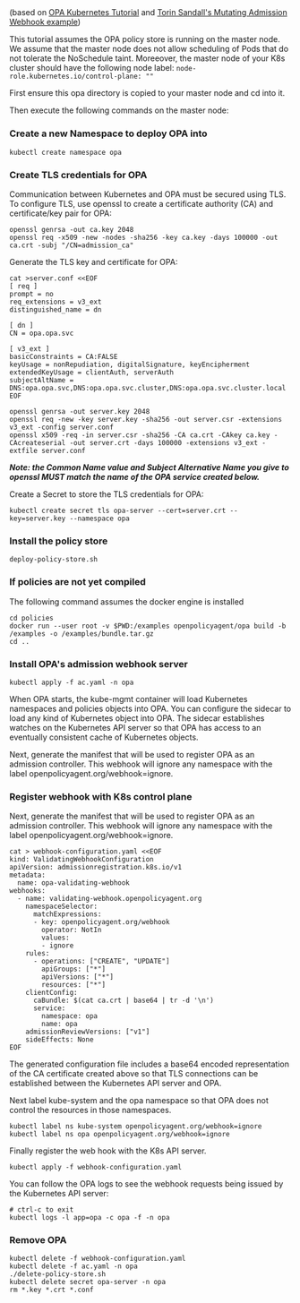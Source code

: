 ##  
(based on [OPA Kubernetes Tutorial](https://www.openpolicyagent.org/docs/latest/kubernetes-tutorial/) and [Torin Sandall's Mutating Admission Webhook example](https://gist.github.com/tsandall/f328635433acc5beeb4cb9b36295ee89))

This tutorial assumes the OPA policy store is running on the master node. We assume that the master node does not allow scheduling of Pods that do not tolerate the NoSchedule taint.
Moreeover, the master node of your K8s cluster should have the following node label: `node-role.kubernetes.io/control-plane: ""`

First ensure this opa directory is copied to your master node and cd into it.
 
Then execute the following commands on the master node:

### Create a new Namespace to deploy OPA into

```
kubectl create namespace opa
```

### Create TLS credentials for OPA

Communication between Kubernetes and OPA must be secured using TLS. To configure TLS, use openssl to create a certificate authority (CA) and certificate/key pair for OPA:

```
openssl genrsa -out ca.key 2048
openssl req -x509 -new -nodes -sha256 -key ca.key -days 100000 -out ca.crt -subj "/CN=admission_ca"
```

Generate the TLS key and certificate for OPA:

```
cat >server.conf <<EOF
[ req ]
prompt = no
req_extensions = v3_ext
distinguished_name = dn

[ dn ]
CN = opa.opa.svc

[ v3_ext ]
basicConstraints = CA:FALSE
keyUsage = nonRepudiation, digitalSignature, keyEncipherment
extendedKeyUsage = clientAuth, serverAuth
subjectAltName = DNS:opa.opa.svc,DNS:opa.opa.svc.cluster,DNS:opa.opa.svc.cluster.local
EOF
```

```
openssl genrsa -out server.key 2048
openssl req -new -key server.key -sha256 -out server.csr -extensions v3_ext -config server.conf
openssl x509 -req -in server.csr -sha256 -CA ca.crt -CAkey ca.key -CAcreateserial -out server.crt -days 100000 -extensions v3_ext -extfile server.conf
```

***Note: the Common Name value and Subject Alternative Name you give to openssl MUST match the name of the OPA service created below.***

Create a Secret to store the TLS credentials for OPA:

```
kubectl create secret tls opa-server --cert=server.crt --key=server.key --namespace opa
```

### Install the policy store

```
deploy-policy-store.sh
```

### If policies are not yet compiled
The following command assumes the docker engine is installed

```
cd policies
docker run --user root -v $PWD:/examples openpolicyagent/opa build -b /examples -o /examples/bundle.tar.gz
cd ..
```


### Install OPA's admission webhook server

```
kubectl apply -f ac.yaml -n opa
```

When OPA starts, the kube-mgmt container will load Kubernetes namespaces and policies objects into OPA. 
You can configure the sidecar to load any kind of Kubernetes object into OPA. 
The sidecar establishes watches on the Kubernetes API server so that OPA has access 
to an eventually consistent cache of Kubernetes objects.

Next, generate the manifest that will be used to register OPA as an admission controller. This webhook will ignore any namespace with the label openpolicyagent.org/webhook=ignore.


### Register webhook with K8s control plane

Next, generate the manifest that will be used to register OPA as an admission controller. This webhook will ignore any namespace with the label openpolicyagent.org/webhook=ignore.

```
cat > webhook-configuration.yaml <<EOF
kind: ValidatingWebhookConfiguration
apiVersion: admissionregistration.k8s.io/v1
metadata:
  name: opa-validating-webhook
webhooks:
  - name: validating-webhook.openpolicyagent.org
    namespaceSelector:
      matchExpressions:
      - key: openpolicyagent.org/webhook
        operator: NotIn
        values:
        - ignore
    rules:
      - operations: ["CREATE", "UPDATE"]
        apiGroups: ["*"]
        apiVersions: ["*"]
        resources: ["*"]
    clientConfig:
      caBundle: $(cat ca.crt | base64 | tr -d '\n')
      service:
        namespace: opa
        name: opa
    admissionReviewVersions: ["v1"]
    sideEffects: None
EOF
```

The generated configuration file includes a base64 encoded representation of the CA certificate 
created above so that TLS connections can be established between the Kubernetes API server and OPA.

Next label kube-system and the opa namespace so that OPA does not control the resources in those namespaces.

```
kubectl label ns kube-system openpolicyagent.org/webhook=ignore
kubectl label ns opa openpolicyagent.org/webhook=ignore
```

Finally register the web hook with the K8s API server.

```
kubectl apply -f webhook-configuration.yaml
```

You can follow the OPA logs to see the webhook requests being issued by the Kubernetes API server:

```
# ctrl-c to exit
kubectl logs -l app=opa -c opa -f -n opa
```

### Remove OPA

```
kubectl delete -f webhook-configuration.yaml
kubectl delete -f ac.yaml -n opa
./delete-policy-store.sh
kubectl delete secret opa-server -n opa
rm *.key *.crt *.conf
```
